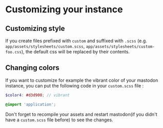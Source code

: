 Customizing your instance
=========================

## Customizing style

If you create files prefixed with `custom` and suffixed with `.scss`
(e.g. `app/assets/stylesheets/custom.scss`, `app/assets/stylesheets/custom-foo.css`),
the default css will be replaced by their contents.

## Changing colors

If you want to customize for example the vibrant color of your mastodon instance, you can put the following code in your
`custom.scss` file :

````scss
$color4: #d3d900; // vibrant

@import 'application';
````

Don't forget to recompile your assets and restart mastodon(if you didn't have a `custom.scss` file before) 
to see the changes.
